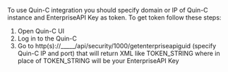 To use Quin-C integration you should specify domain or IP of Quin-C instance and EnterpriseAPI Key as token.
  To get token follow these steps:
  1. Open Quin-C UI
  2. Log in to the Quin-C
  3. Go to http(s)://_____/api/security/1000/getenterpriseapiguid (specify Quin-C IP and port) that will return XML like <string xmlns="http://schemas.microsoft.com/2003/10/Serialization/">TOKEN_STRING</string> where in place of TOKEN_STRING will be your EnterpriseAPI Key